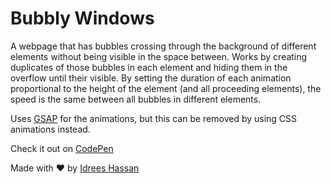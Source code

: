 # Bubbly Windows

A webpage that has bubbles crossing through the background of different elements without being visible in the space between. Works by creating duplicates of those bubbles in each element and hiding them in the overflow until their visible. By setting the duration of each animation proportional to the height of the element (and all proceeding elements), the speed is the same between all bubbles in different elements.

Uses [GSAP](https://greensock.com/gsap/) for the animations, but this can be removed by using CSS animations instead.

Check it out on [CodePen](https://codepen.io/idreesinc/pen/ExXgvqg)

Made with ❤ by [Idrees Hassan](https://idreesinc.com?utm_source=github&utm_medium=readme&utm_campaign=bubbly-windows)
